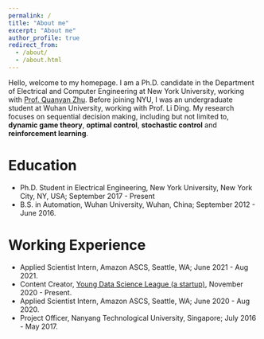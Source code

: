 ```yaml
---
permalink: /
title: "About me"
excerpt: "About me"
author_profile: true
redirect_from: 
  - /about/
  - /about.html
---
```


Hello, welcome to my homepage. I am a Ph.D. candidate in the Department of Electrical and Computer Engineering at New York University, working with [Prof. Quanyan Zhu](https://wp.nyu.edu/quanyan/). Before joining NYU, I was an undergraduate student at Wuhan University, working with Prof. Li Ding. My research focuses on sequential decision making, including but not limited to, **dynamic game theory**, **optimal control**, **stochastic control** and **reinforcement learning**.

Education
======
* Ph.D. Student in Electrical Engineering, New York University,  New York City, NY, USA; September 2017 - Present
* B.S. in Automation, Wuhan University, Wuhan, China; September 2012 - June 2016.

Working Experience
======
* Applied Scientist Intern, Amazon ASCS, Seattle, WA; June 2021 - Aug 2021.
* Content Creator, [Young Data Science League (a startup)](https://www.aicircle.org/team), November 2020 - Present.
* Applied Scientist Intern, Amazon ASCS, Seattle, WA; June 2020 - Aug 2020.
* Project Officer, Nanyang Technological University, Singapore; July 2016 - May 2017.
